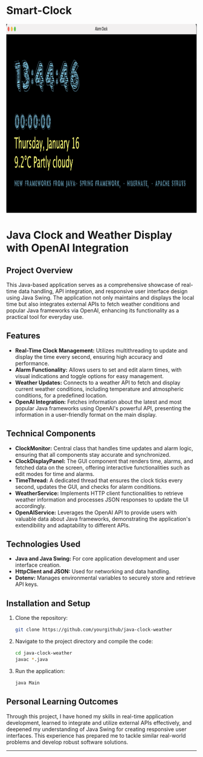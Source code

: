 # Smart-Clock

<img src="https://github.com/NooredeenAjaj/Smart-Clock/blob/main/smart%20clock.png" width="1000" height="500">


# Java Clock and Weather Display with OpenAI Integration

## Project Overview

This Java-based application serves as a comprehensive showcase of real-time data handling, API integration, and responsive user interface design using Java Swing. The application not only maintains and displays the local time but also integrates external APIs to fetch weather conditions and popular Java frameworks via OpenAI, enhancing its functionality as a practical tool for everyday use.

## Features

- **Real-Time Clock Management:** Utilizes multithreading to update and display the time every second, ensuring high accuracy and performance.
- **Alarm Functionality:** Allows users to set and edit alarm times, with visual indications and toggle options for easy management.
- **Weather Updates:** Connects to a weather API to fetch and display current weather conditions, including temperature and atmospheric conditions, for a predefined location.
- **OpenAI Integration:** Fetches information about the latest and most popular Java frameworks using OpenAI's powerful API, presenting the information in a user-friendly format on the main display.

## Technical Components

- **ClockMonitor:** Central class that handles time updates and alarm logic, ensuring that all components stay accurate and synchronized.
- **ClockDisplayPanel:** The GUI component that renders time, alarms, and fetched data on the screen, offering interactive functionalities such as edit modes for time and alarms.
- **TimeThread:** A dedicated thread that ensures the clock ticks every second, updates the GUI, and checks for alarm conditions.
- **WeatherService:** Implements HTTP client functionalities to retrieve weather information and processes JSON responses to update the UI accordingly.
- **OpenAIService:** Leverages the OpenAI API to provide users with valuable data about Java frameworks, demonstrating the application's extendibility and adaptability to different APIs.

## Technologies Used

- **Java and Java Swing:** For core application development and user interface creation.
- **HttpClient and JSON:** Used for networking and data handling.
- **Dotenv:** Manages environmental variables to securely store and retrieve API keys.

## Installation and Setup

1. Clone the repository:
   ```bash
   git clone https://github.com/yourgithub/java-clock-weather
   ```
2. Navigate to the project directory and compile the code:
   ```bash
   cd java-clock-weather
   javac *.java
   ```
3. Run the application:
   ```bash
   java Main
   ```


## Personal Learning Outcomes

Through this project, I have honed my skills in real-time application development, learned to integrate and utilize external APIs effectively, and deepened my understanding of Java Swing for creating responsive user interfaces. This experience has prepared me to tackle similar real-world problems and develop robust software solutions.

---

